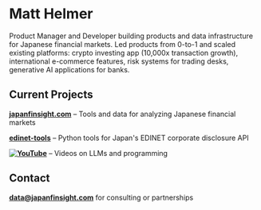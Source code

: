 # Matt Helmer

Product Manager and Developer building products and data infrastructure for Japanese financial markets. Led products from 0-to-1 and scaled existing platforms: crypto investing app (10,000x transaction growth), international e-commerce features, risk systems for trading desks, generative AI applications for banks.

## Current Projects

**[japanfinsight.com](https://japanfinsight.com)** – Tools and data for analyzing Japanese financial markets

**[edinet-tools](https://github.com/matthelmer/edinet-tools)** – Python tools for Japan's EDINET corporate disclosure API

**[![YouTube](https://img.shields.io/badge/YouTube-FF0000?style=flat&logo=youtube&logoColor=white)](https://www.youtube.com/@matt-helmer)** – Videos on LLMs and programming

## Contact

**[data@japanfinsight.com](mailto:data@japanfinsight.com)** for consulting or partnerships
